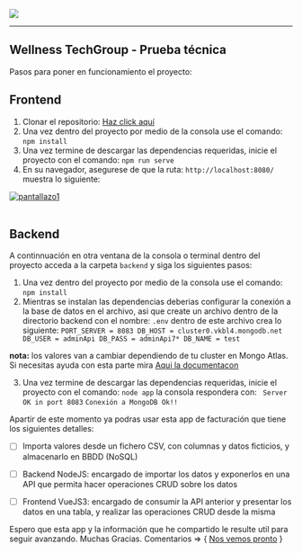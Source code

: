 ![](https://cdn-images-1.medium.com/fit/t/1600/480/1*4izVrbT8LE14PeLaBg9vjA.png)


----------
## Wellness TechGroup - Prueba técnica

Pasos para poner en funcionamiento el proyecto:

 ## **Frontend**
1. Clonar el repositorio: [Haz click aquí](https://github.com/DesarrolloWebSeven/wellness.git)
2. Una vez dentro del proyecto por medio de la consola use el comando: `npm install`
3. Una vez termine de descargar las dependencias requeridas, inicie el proyecto con el comando: `npm run serve`
4. En su navegador, asegurese de que la ruta: `http://localhost:8080/` muestra lo siguiente:

<a href="#"><img src="https://i.ibb.co/N3cJ4ZW/pantallazo1.png" alt="pantallazo1" border="0"></a><br /><a target='_blank' href='https://imgbb.com/'></a><br />

## **Backend**
A continnuación en otra ventana de la consola o terminal dentro del proyecto acceda a la carpeta `backend` y siga los siguientes pasos:

1. Una vez dentro del proyecto por medio de la consola use el comando: `npm install`
2. Mientras se instalan las dependencias deberias configurar la conexión a la base de datos en el archivo, asi que create un archivo dentro de la directorio backend con el nombre: `.env`
dentro de este archivo crea lo siguiente:
`PORT_SERVER = 8083
DB_HOST = cluster0.vkbl4.mongodb.net
DB_USER = adminApi
DB_PASS = adminApi7*
DB_NAME = test`

**nota:** los valores van a cambiar dependiendo de tu cluster en Mongo Atlas. Si necesitas ayuda con esta parte mira [Aqui la documentacon](https://docs.atlas.mongodb.com/driver-connection/)

3. Una vez termine de descargar las dependencias requeridas, inicie el proyecto con el comando: `node app` la consola respondera con: ` Server OK in port 8083` 
`Conexión a MongoDB Ok!!`

Apartir de este momento ya podras usar esta app de facturación que tiene los siguientes detalles:

- [ ] 	Importa valores desde un fichero CSV, con columnas y datos ficticios, y almacenarlo en BBDD (NoSQL)
- [ ] 	Backend NodeJS: encargado de importar los datos y exponerlos en una API que permita hacer operaciones CRUD sobre los datos
- [ ]	Frontend VueJS3: encargado de consumir la API anterior y presentar los datos en una tabla, y realizar las operaciones CRUD desde la misma


Espero que esta app y la información que he compartido le resulte util para seguir avanzando.
Muchas Gracias.
Comentarios => { [Nos vemos pronto](https://www.linkedin.com/in/victorbonillac/) } 

